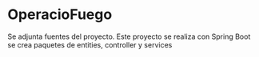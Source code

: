 # OperacioFuego
Se adjunta fuentes del proyecto.
Este proyecto se realiza con Spring Boot
se crea paquetes de entities, controller y services
